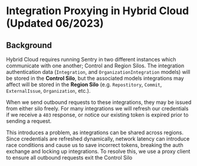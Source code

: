 # Integration Proxying in Hybrid Cloud (Updated 06/2023)

## Background

Hybrid Cloud requires running Sentry in two different instances which communicate with one another; Control and Region Silos. The integration authentication data (`Integration`, and `OrganizationIntegration` models) will be stored in the **Control Silo**, but the associated models integrations may affect will be stored in the **Region Silo** (e.g. `Repostitory`, `Commit`, `ExternalIssue`, `Organization`, etc.).

When we send outbound requests to these integrations, they may be issued from either silo freely. For many integrations we will refresh our credentials if we receive a `403` response, or notice our existing token is expired prior to sending a request.

This introduces a problem, as integrations can be shared across regions. Since credentials are refreshed dynamically, network latency can introduce race conditions and cause us to save incorrect tokens, breaking the auth exchange and locking up integrations. To resolve this, we use a proxy client to ensure all outbound requests exit the Control Silo
